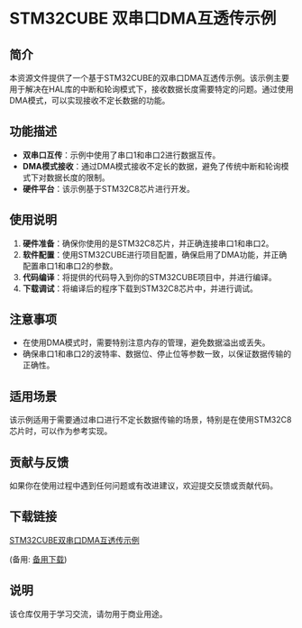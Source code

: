 # STM32CUBE 双串口DMA互透传示例

## 简介
本资源文件提供了一个基于STM32CUBE的双串口DMA互透传示例。该示例主要用于解决在HAL库的中断和轮询模式下，接收数据长度需要特定的问题。通过使用DMA模式，可以实现接收不定长数据的功能。

## 功能描述
- **双串口互传**：示例中使用了串口1和串口2进行数据互传。
- **DMA模式接收**：通过DMA模式接收不定长的数据，避免了传统中断和轮询模式下对数据长度的限制。
- **硬件平台**：该示例基于STM32C8芯片进行开发。

## 使用说明
1. **硬件准备**：确保你使用的是STM32C8芯片，并正确连接串口1和串口2。
2. **软件配置**：使用STM32CUBE进行项目配置，确保启用了DMA功能，并正确配置串口1和串口2的参数。
3. **代码编译**：将提供的代码导入到你的STM32CUBE项目中，并进行编译。
4. **下载调试**：将编译后的程序下载到STM32C8芯片中，并进行调试。

## 注意事项
- 在使用DMA模式时，需要特别注意内存的管理，避免数据溢出或丢失。
- 确保串口1和串口2的波特率、数据位、停止位等参数一致，以保证数据传输的正确性。

## 适用场景
该示例适用于需要通过串口进行不定长数据传输的场景，特别是在使用STM32C8芯片时，可以作为参考实现。

## 贡献与反馈
如果你在使用过程中遇到任何问题或有改进建议，欢迎提交反馈或贡献代码。

## 下载链接
[STM32CUBE双串口DMA互透传示例](https://pan.quark.cn/s/8d2c015bd040) 

(备用: [备用下载](https://pan.baidu.com/s/1Iq6Fvi3blT9BDw9DPhY26g?pwd=1234))

## 说明

该仓库仅用于学习交流，请勿用于商业用途。
